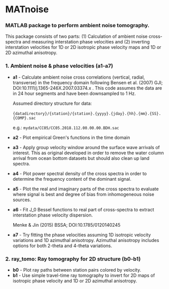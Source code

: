# MATnoise
### MATLAB package to perform ambient noise tomography.

This package consists of two parts: (1) Calculation of ambient noise cross-spectra and measuring interstation phase velocities and (2) inverting interstation velocities for 1D or 2D isotropic phase velocity maps and 1D or 2D azimuthal anisotropy.

### 1. Ambient noise & phase velocities (a1-a7)
- **a1** - Calculate ambient noise cross correlations (vertical, radial, transverse) in the frequency domain following Bensen et al. (2007) GJI; DOI:10.1111/j.1365-246X.2007.03374.x . This code assumes the data are in 24 hour segments and have been downsampled to 1 Hz.

  Assumed directory structure for data: <br/><br/>
  ````{datadirectory}/{station}/{station}.{yyyy}.{jday}.{hh}.{mm}.{SS}.{COMP}.sac````

  e.g.: ````mydata/CC05/CC05.2018.112.00.00.00.BDH.sac````
- **a2** - Plot empirical Green's functions in the time domain
- **a3** - Apply group velocity window around the surface wave arrivals of interest. This as original developed in order to remove the water column arrival from ocean bottom datasets but should also clean up land spectra.
- **a4** - Plot power spectral density of the cross spectra in order to determine the frequency content of the dominant signal.
- **a5** - Plot the real and imaginary parts of the cross spectra to evaluate where signal is best and degree of bias from inhomogeneous noise sources.
- **a6** - Fit J_0 Bessel functions to real part of cross-spectra to extract interstation phase velocity dispersion.
  
  Menke & Jin (2015) BSSA; DOI:10.1785/0120140245
- **a7** - Try fitting the phase velocities assuming 1D isotropic velocity variations and 1D azimuthal anisotropy. Azimuthal anisotropy includes options for both 2-theta and 4-theta variations.

### 2. ray_tomo: Ray tomography for 2D structure (b0-b1)
- **b0** - Plot ray paths between station pairs colored by velocity.
- **b1** - Use simple travel-time ray tomography to invert for 2D maps of isotropic phase velocity and 1D or 2D azimuthal anisotropy.
